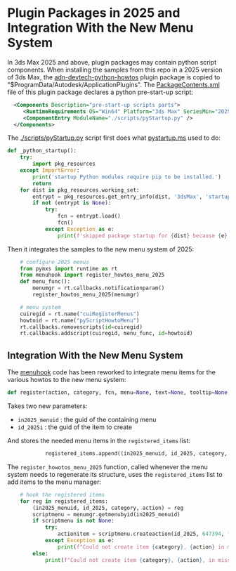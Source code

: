 # Plugin Packages in 2025 and Integration With the New Menu System

In 3ds Max 2025 and above, plugin packages may contain python script components.
When installing the samples from this repo in a 2025 version of 3ds Max,
the [adn-devtech-python-howtos](/src/adn-devtech-python-howtos) plugin package
is copied to "$ProgramData/Autodesk/ApplicationPlugins". The [PackageContents.xml](/src/adn-devtech-python-howtos/PackageContents.xml)
file of this plugin package declares a python pre-start-up script:

```xml
  <Components Description="pre-start-up scripts parts">
     <RuntimeRequirements OS="Win64" Platform="3ds Max" SeriesMin="2025" SeriesMax="2025" />
     <ComponentEntry ModuleName="./scripts/pyStartup.py" />
  </Components>
```

The [./scripts/pyStartup.py](/src/adn-devtech-python-howtos/scripts/pyStartup.py) script
first does what [pystartup.ms](/src/pystartup/pystartup.ms) used to do:

```python
def _python_startup():
    try:
        import pkg_resources
    except ImportError:
        print('startup Python modules require pip to be installed.')
        return	
    for dist in pkg_resources.working_set: 
        entrypt = pkg_resources.get_entry_info(dist, '3dsMax', 'startup')
        if not (entrypt is None):
            try:
                fcn = entrypt.load()
                fcn()
            except Exception as e:
                print(f'skipped package startup for {dist} because {e}, startup not working')

```

Then it integrates the samples to the new menu system of 2025:

```python
    # configure 2025 menus
    from pymxs import runtime as rt
    from menuhook import register_howtos_menu_2025
    def menu_func():
        menumgr = rt.callbacks.notificationparam()
        register_howtos_menu_2025(menumgr)

    # menu system
    cuiregid = rt.name("cuiRegisterMenus")
    howtoid = rt.name("pyScriptHowtoMenu")
    rt.callbacks.removescripts(id=cuiregid)
    rt.callbacks.addscript(cuiregid, menu_func, id=howtoid)

```


## Integration With the New Menu System

The [menuhook](/src/menuhook/) code has been reworked to integrate menu items for the 
various howtos to the new menu system:

```python
def register(action, category, fcn, menu=None, text=None, tooltip=None, in2025_menuid=None, id_2025=None):
```

Takes two new parameters: 
- `in2025_menuid` : the guid of the containing menu
- `id_2025i` : the guid of the item to create

And stores the needed menu items in the `registered_items` list:

```python
            registered_items.append((in2025_menuid, id_2025, category, action))
```

The `register_howotos_menu_2025` function, called whenever the menu system needs to regenerate its structure, uses the `registered_items` list to add items to the menu manager:

```python
    # hook the registered items
    for reg in registered_items:
        (in2025_menuid, id_2025, category, action) = reg
        scriptmenu = menumgr.getmenubyid(in2025_menuid)
        if scriptmenu is not None:
            try:
                actionitem = scriptmenu.createaction(id_2025, 647394, f"{action}`{category}")
            except Exception as e:
                print(f"Could not create item {category}, {action} in menu {in2025_menuid} because {e}")
        else:
            print(f"Could not create item {category}, {action}, in missing menu {in2025_menuid}")


```
